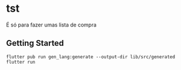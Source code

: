 # tst

É só para fazer umas lista de compra

## Getting Started

```
flutter pub run gen_lang:generate --output-dir lib/src/generated
flutter run
```
